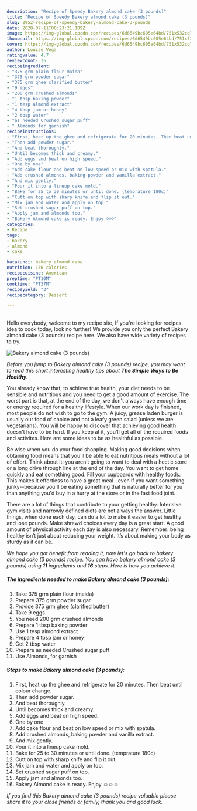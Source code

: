 ```yaml
---
description: "Recipe of Speedy Bakery almond cake (3 pounds)"
title: "Recipe of Speedy Bakery almond cake (3 pounds)"
slug: 2952-recipe-of-speedy-bakery-almond-cake-3-pounds
date: 2020-07-11T00:23:21.109Z
image: https://img-global.cpcdn.com/recipes/6d6549bc605e64bd/751x532cq70/bakery-almond-cake-3-pounds-recipe-main-photo.jpg
thumbnail: https://img-global.cpcdn.com/recipes/6d6549bc605e64bd/751x532cq70/bakery-almond-cake-3-pounds-recipe-main-photo.jpg
cover: https://img-global.cpcdn.com/recipes/6d6549bc605e64bd/751x532cq70/bakery-almond-cake-3-pounds-recipe-main-photo.jpg
author: Louise Vega
ratingvalue: 4.7
reviewcount: 15
recipeingredient:
- "375 grm plain flour maida"
- "375 grm powder sugar"
- "375 grm ghee clarified butter"
- "9 eggs"
- "200 grm crushed almonds"
- "1 tbsp baking powder"
- "1 tesp almond extract"
- "4 tbsp jam or honey"
- "2 tbsp water"
- "as needed Crushed sugar puff"
- " Almonds for garnish"
recipeinstructions:
- "First, heat up the ghee and refrigerate for 20 minutes. Then beat until colour change."
- "Then add powder sugar."
- "And beat thoroughly."
- "Until becomes thick and creamy."
- "Add eggs and beat on high speed."
- "One by one"
- "Add cake flour and beat on low speed or mix with spatula."
- "Add crushed almonds, baking powder and vanilla extract."
- "And mix gently."
- "Pour it into a lineup cake mold."
- "Bake for 25 to 30 minutes or until done. (temprature 180c)"
- "Cutt on top with sharp knife and flip it out."
- "Mix jam and water and apply on top."
- "Set crushed sugar puff on top."
- "Apply jam and almonds too."
- "Bakery Almond cake is ready. Enjoy ☺️☺️☺️"
categories:
- Recipe
tags:
- bakery
- almond
- cake

katakunci: bakery almond cake 
nutrition: 136 calories
recipecuisine: American
preptime: "PT10M"
cooktime: "PT37M"
recipeyield: "3"
recipecategory: Dessert

---
```

<br>
Hello everybody, welcome to my recipe site, If you're looking for recipes idea to cook today, look no further! We provide you only the perfect Bakery almond cake (3 pounds) recipe here. We also have wide variety of recipes to try.
<br>


![Bakery almond cake (3 pounds)](https://img-global.cpcdn.com/recipes/6d6549bc605e64bd/751x532cq70/bakery-almond-cake-3-pounds-recipe-main-photo.jpg)

<i>Before you jump to Bakery almond cake (3 pounds) recipe, you may want to read this short interesting healthy tips about <strong>The Simple Ways to Be Healthy</strong>.</i>

You already know that, to achieve true health, your diet needs to be sensible and nutritious and you need to get a good amount of exercise. The worst part is that, at the end of the day, we don't always have enough time or energy required for a healthy lifestyle. When our work day is finished, most people do not wish to go to the gym. A juicy, grease laden burger is usually our food of choice and not a leafy green salad (unless we are vegetarians). You will be happy to discover that achieving good health doesn't have to be hard. If you keep at it, you'll get all of the required foods and activites. Here are some ideas to be as healthful as possible.

Be wise when you do your food shopping. Making good decisions when obtaining food means that you'll be able to eat nutritious meals without a lot of effort. Think about it: you aren’t going to want to deal with a hectic store or a long drive through line at the end of the day. You want to get home quickly and eat something good. Fill your cupboards with healthy foods. This makes it effortless to have a great meal--even if you want something junky--because you'll be eating something that is naturally better for you than anything you'd buy in a hurry at the store or in the fast food joint.

There are a lot of things that contribute to your getting healthy. Intensive gym visits and narrowly defined diets are not always the answer. Little things, when done each day, can do a lot to make it easier to get healthy and lose pounds. Make shrewd choices every day is a great start. A good amount of physical activity each day is also necessary. Remember: being healthy isn’t just about reducing your weight. It’s about making your body as sturdy as it can be. 


<i>We hope you got benefit from reading it, now let's go back to bakery almond cake (3 pounds) recipe. You can have bakery almond cake (3 pounds) using <strong>11</strong> ingredients and <strong>16</strong> steps. Here is how you achieve it.
</i>

##### The ingredients needed to make Bakery almond cake (3 pounds):

1. Take 375 grm plain flour (maida)
1. Prepare 375 grm powder sugar
1. Provide 375 grm ghee (clarified butter)
1. Take 9 eggs
1. You need 200 grm crushed almonds
1. Prepare 1 tbsp baking powder
1. Use 1 tesp almond extract
1. Prepare 4 tbsp jam or honey
1. Get 2 tbsp water
1. Prepare as needed Crushed sugar puff
1. Use  Almonds, for garnish


##### Steps to make Bakery almond cake (3 pounds):

1. First, heat up the ghee and refrigerate for 20 minutes. Then beat until colour change.
1. Then add powder sugar.
1. And beat thoroughly.
1. Until becomes thick and creamy.
1. Add eggs and beat on high speed.
1. One by one
1. Add cake flour and beat on low speed or mix with spatula.
1. Add crushed almonds, baking powder and vanilla extract.
1. And mix gently.
1. Pour it into a lineup cake mold.
1. Bake for 25 to 30 minutes or until done. (temprature 180c)
1. Cutt on top with sharp knife and flip it out.
1. Mix jam and water and apply on top.
1. Set crushed sugar puff on top.
1. Apply jam and almonds too.
1. Bakery Almond cake is ready. Enjoy ☺️☺️☺️


<i>If you find this Bakery almond cake (3 pounds) recipe valuable please share it to your close friends or family, thank you and good luck.</i>
